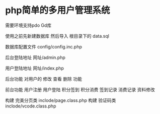php简单的多用户管理系统
========

需要环境支持pdo Gd库

使用之前先新建数据库
然后导入 根目录下的 data.sql

数据库配置文件
config/config.inc.php

后台登陆地址
网址/admin.php

用户登陆地址
网址/index.php

后台功能 对用户的 修改  查看  删除   功能

前台功能 用户注册   用户登陆    积分签到   积分消费   签到记录   消费记录   资料修改

构建 完美分页类  inclode/page.class.php
构建 验证码类  inclode/vcode.class.php
